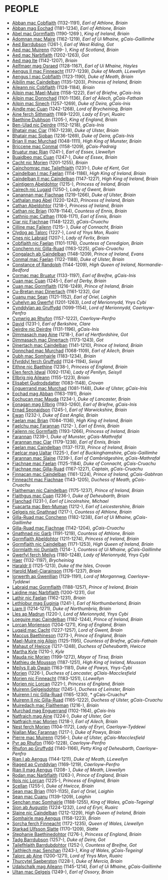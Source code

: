 # PEOPLE

- [Abban mac Cobflaith](p/abban_mac_cobflaith_1132.md) (1132-1191), *Earl of Athlone, Briain*
- [Abban mag Eochad](p/abban_mag_eochad_1181.md) (1181-1234), *Earl of Athlone, Briain*
- [Abel mac Gormflaith](p/abel_mac_gormflaith_1190.md) (1190-1269 ), *King of Ireland, Briain*
- [Adomnan mac Maire](p/adomnan_mac_maire_1162.md) (1162-1219), *Earl of Ui Mhaine, gCais-Gaillimhe*
- [Aed Barrdubson](p/aed_barrdubson_1261.md) (1261-), *Earl of West Riding,  Got*
- [Aed mac Muirenn](p/aed_mac_muirenn_1209.md) (1209- ), *King of Scotland, Briain*
- [Aed mac Narbflaith](p/aed_mac_narbflaith_1202.md) (1202-1263), *Got*
- [Aed mag Ite](p/aed_mag_ite_1142.md) (1142-1207), *Briain*
- [Aelfmaer mag Osraed](p/aelfmaer_mag_osraed_1128.md) (1128-1167), *Earl of Ui Mhaine, Hayles*
- [Aengus II mac Finneacht](p/aengus_ii_mac_finneacht_1177.md) (1177-1239), *Duke of Meath, LLewellyn*
- [Aengus I mac Cobflaith](p/aengus_i_mac_cobflaith_1123.md) (1123-1190)*, Duke of Meath, Briain*
- [Aibilin mac Caindelban](p/aibilin_mac_caindelban_1135.md) (1135-1203), *Princess of Ireland, Briain*
- [Aileann nic Cobflaith](p/aileann_nic_cobflaith_1128.md) (1128-1184)*, Briain*
- [Ailpin mac Mael-Muire](p/ailpin_mac_mael-muire_1158.md) (1158-1222), *Earl of Briefne, gCais-Inis*
- [Ailpin mac Donnchad](p/ailpin_mac_donnchad_1101.md) (1101-1136), *Earl of Ailech, gCais-Fathain*
- [Ailpin mac Sinech](p/ailpin_mac_sinech_1257.md) (1257-1269), *Duke of Deira, gCais-Inis*
- [Aindle mac Cuan](p/aindle_mac_cuan_1242.md) (1242-1268), *Lord of Brycheiniog, Briain*
- [Aine ferch Sithmaith](p/aine_ferch_sithmaith_1169.md) (1169-1220), *Lady of Eryri, Ruairc*
- [Baethine Dubhson](p/baethine_dubhson_1205.md) (1205-), *King of England, Briain*
- [Ben-Ulad nic Deirdre](p/ben-ulad_nic_deirdre_1152.md) (1152-1218), *gCais-Inis*
- [Bhatair mac Ciar](p/bhatair_mac_ciar_1167.md) (1167-1239), *Duke of Ulster, Briain*
- [Bhatair mac Sioban](p/bhatair_mac_sioban_1236.md) (1236-1269), *Duke of Deira, gCais-Inis*
- [Brian II mac Murchad](p/brian_ii_mac_murchad_1048.md) (1048-1111), *High King of Munster, Briain*
- [Briccene mac Conmal](p/briccene_mac_conmal_1158.md) (1158-1209)*, gCais-Padraig*
- [Bruatur mac Rian](p/bruatur_mac_rian_1241.md) (1241-), *Earl of Essex, Llewellyn*
- [Buaidbeo mac Cuan](p/buaidbeo_mac_cuan_1247.md) (1247-), *Duke of Essex, Briain*
- [Cacht nic Morien](p/cacht_nic_morien_1201.md) (1201-1255), *Briain*
- [Cainchomrac mac Tailefhlaith](p/cainchomrac_tailefhlaith_1231.md) (1231-), *Duke of Kent, Got*
- [Caindelban I mac Faelan](p/caindelban_i_mac_faelan_1114.md) (1114-1186), *High King of Ireland, Briain*
- [Caindelban II mac Caindelban](p/caindelban_ii_mac_caindelban_1147.md) (1147-1227), *High King of Ireland, Briain*
- [Caintigern Abeldohtor](p/caintigern_abeldohtor_1215.md) (1215-), *Princess of Ireland, Briain*
- [Cairech nic Lugaid](p/cairech_nic_lugaid_1250.md) (1250-), *Lady of Gwent, Briain*
- [Canannan mac Fiachnae](p/canannan_mac_fiachnae_1219.md) (1219-1266), *Duke of Ulster, Briain*
- [Cathalan mag Abel](p/cathalan_mag_abel_1220.md) (1220-1242), *Princess of Ireland, Briain*
- [Cathan Abeldohtor](p/cathan_abeldohtor_1218.md) (1218-), *Princess of Ireland, Briain*
- [Cathan nic Brian](p/cathan_nic_brian_1078.md) (1078-1144), *Countess of Ennis, Briain*
- [Cathnio mac Cathan](p/cathnio_mac_cathan_1108.md) (1108-1171), *Earl of Ennis, Briain*
- [Ciar nic Fiachnae](p/ciar_nic_fiachnae_1148.md) (1148-1222)*, gCais-Cruachu*
- [Cilline mac Failenn](p/cilline_mac_failenn_1215.md) (1215- ), *Duke of Connacht, Briain*
- [Clydog ap Talorc](p/clydog_ap_talorc_1227.md) (1227-), *Lord of Ynys Mon, Ruairc*
- [Cnes nic Labraid](p/cnes_nic_labraid_1207.md) (1207-), *Lady of Ferlix, Briain*
- [Cobflaith nic Faelan](p/cobflaith_nic_faelan_1101.md) (1101-1176), *Countess of Ceredigion, Briain*
- [Conchenn nic Gilla-Ruad](p/conchenn_nic_gilla-ruad_1163.md) (1163-1225), *gCais-Cruachu*
- [Congalach ab Caindelban](p/congalach_ab_caindelban_1148.md) (1148-1209), *Prince of Ireland, Evans*
- [Conmal mac Faelan](p/conmal_mac_faelan_1122.md) (1122-1188), *Duke of Ulster, Briain*
- [Constance of Randolph](p/constance_randolph_1144.md) (1144-1209), *High Queen of Ireland, Normandie-Bedford*
- [Cormac mac Bruatur](p/cormac_mac_bruatur_1133.md) (1133-1197), *Earl of Breifne, gCais-Inis*
- [Cuan mac Cuan](p/cuan_mac_cuan_1245.md) (1245-), *Earl of Derby, Briain*
- [Cuan mac Gormflaith](p/cuan_mac_gormflaith_1216.md) (1216-1249), *Prince of Ireland, Briain*
- [Cu-Bretan mac Dinertach](p/cu-bretan_mac_dinertach_1161.md) (1161-1232), *Got*
- [Cuanu mac Sean](p/cuanu_mac_sean_1121.md) (1121-1152), *Earl of Oriel, Laighin*
- [Cuhelyn ap Gwerfyl](p/cuhelyn_ap_gwerfyl_1201.md) (1201-1263), *Lord of Merionnydd, Ynys Cybi*
- [Cynddylan ap Gruffydd](p/cynddylan_ap_gruffydd_1099.md) (1099-1154), *Lord of Merionnydd, Caerloyw-Penfro*
- [Cynwrig ap Rhufon](p/cynwrig_ap_rhufon_1157.md) (1157-1222), *Caerloyw-Penfro*
- [David](p/david_1231.md) (1231-), *Earl of Berkshire, Clare*
- [Deirdre nic Deirdre](p/deirdre_nic_deirdre_1131.md) (1131-1196), *gCais-Inis*
- [Dimmasach mag Aine](p/dimmasach_mag_aine_1218.md) (1218-), *Earl of Hertfordshire, Got*
- [Dimmasach mac Dinertach](p/dimmasach_mac_dinertach_1173.md) (1173-1243), *Got*
- [Dinertach mac Caindelban](p/dinertach_mac_caindelban_1141.md) (1141-1210)*, Prince of Ireland, Briain*
- [Donnchad mac Murchad](p/donnchad_mac_murchad_1068.md) (1068-1109), *Earl of Ailech, Briain*
- [Dubh mac Somhairle](p/dubh_mac_somhairle_1183.md) (1183-1234), *Briain*
- [Efyrddyl ferch Gruffydd](p/efyrddyl_ferch_gruffydd_1124.md) (1124-1194), *Seisyll*
- [Eithne nic Baethine](p/eithne_nic_baethine_1238.md) (1238-), *Princess of England, Briain*
- [Elen ferch Idwal](p/elen_ferch_idwal_1092.md) (1092-1174), *Lady of Penllyn, Seisyll*
- [Ellbrig nig Aileann](p/ellbrig_nig_aileann_1155.md) (1155-1223), *Briain*
- [Elisabet Gudrodsdatter](p/elisabet_gudrodsdatter_1083.md) (1083-1148), *Crovan*
- [Enguerrand mac Murchad](p/enguerrand_mac_murchad_1081.md) (1081-1148), *Duke of Ulster, gCais-Inis*
- [Eochad mag Abban](p/eochad_mag_abban_1163.md) (1163-1191), *Briain*
- [Eochucan mac Mauda](p/eochucan_mac_mauda_1234.md) (1234-), *Duke of Lancaster, Briain*
- [Eonagan mag Ellbrig](p/eonagan_mag_ellbrig_1193.md) (1193-1260), *Earl of Briefne, gCais-Inis*
- [Ernad Seonaidson](p/ernad_seonaidson_1245.md) (1245-), *Earl of Warwickshire, Briain*
- [Ewan](p/ewan_1232.md) (1232-), *Duke of East Anglia, Briain*
- [Faelan mac Brian](p/faelan_mac_brian_1084.md) (1084-1136), *High King of Ireland, Briain*
- [Faelchu mac Farannan](p/faelchu_mac_farannan_1212.md) (1212- ), *Earl of Ennis, Briain*
- [Failenn nic Gormflaith](p/failenn_nic_gormflaith_1193.md) (1193-1266), *Princess of Ireland, Briain*
- [Farannan](p/farannan_1239.md) (1239-), *Duke of Munster, gCais-Mathrafal*
- [Farannan mac Ciar](p/farannan_mac_ciar_1179.md) (1179-1238), *Earl of Ennis, Briain*
- [Faelan mac Caindelban](p/faelan_mac_caindelban_1137.md) (1137-1173), *Prince of Ireland, Briain*
- [Faelcar mag Ualtar](p/faelcar_mag_ualtar_1225.md) (1225-), *Earl of Buckinghamshire, gCais-Gaillimhe*
- [Farannan mac Slaine](p/farannan_mac_slaine_1239.md) (1239-), *Earl of Cambridgeshire, gCais-Mathrafal*
- [Fiachnae mac Faelan](p/fiachnae_mac_faelan_1125.md) (1125-1184), *Duke of Connacht, gCais-Cruachu*
- [Fiachnae mac Gilla-Ruad](p/fiachnae_mac_gilla-ruad_1167.md) (1167-1227), *Captain, gCais-Cruachu*
- [Finnacan mac Caindelban](p/finnacan_mac_caindelban_1161.md) (1161-1224)*, Prince of Ireland, gCais-Gabhran*
- [Finneacht mac Fiachnae](p/finneacht_mac_fiachnae_1143.md) (1143-1205)*, Duchess of Meath, gCais-Cruachu*
- [Flaitheman nic Caindelban](p/flaitheman_nic_caindelban_1175.md) (1175-1237)*, Prince of Ireland, Briain*
- [Flaithgus mac Cuan](p/flaithgus_mac_cuan_1236.md) (1236-), *Duke of Deheubarth, Briain*
- [Flanchad](p/flanchad_1231.md) (1231-), *Earl of Lincolnshire,  Michael*
- [Fuacarta mac Ben-Muman](p/fuacarta_mac_ben-muman_1212.md) (1212-), *Earl of Leicestershire, Briain*
- [Gelgeis nic Gnathnad](p/gelgeis_nic_gnathnad_1217.md) (1217-), *Countess of Athlone, Briain*
- [Gilla-Ruad mac Conchenn](p/gilla-ruad_mac_conchenn_1182.md) (1182-1238), *Earl of Ui Mhaine, gCais-Gaillimhe*
- [Gilla-Ruad mac Fiachnae](p/gilla-ruad_mac_fiachnae_1142.md) (1142-1204)*, gCais-Cruachu*
- [Gnathnad nic Garb](p/gnathnad_nic_garb_1191.md) (1191-1219), *Countess of Athlone, Briain*
- [Gormflaith Abeldohtor](p/gormflaith_abeldohtor_1211.md) (1211-1274), *Princess of Ireland, Briain*
- [Gormflaith nic Caindelban](p/gormflaith_nic_caindelban_1171.md) (1171-1253), *High Queen of Ireland, Briain*
- [Gormlaith nic Dunlaith](p/gormlaith_nic_dunlaith_1214.md) (1214- ), *Countess of Ui Mhaine, gCais-Gaillimhe*
- [Gwerfyl ferch Meilys](p/gwerfyl_ferch_meilys_1180.md) (1180-1248), *Lady of Merionnydd, Ynys Cybi*
- [Haer](p/haer_1132.md) (1132-1197), *Brycheiniog*
- [Haraldr II](p/haraldr_ii_1125.md) (1125-1213), *Duke of the Isles, Crovan*
- [Harold Mael-Ciarainson](p/harald_mael-ciarainson_1176.md) (1176-1237), *Briain*
- [Iorwerth ap Gwenllian](p/iorwerth_ap_gwenllian_1129.md) (1129-1191), *Lord of Morgannwg, Caerloyw-Tyddewi*
- [Labraid mac Gormflaith](p/labraid_mac_gormflaith_1188.md) (1188-1257), *Prince of Ireland, Briain*
- [Laidine mac Narbflaith](p/laidine_mac_narbflaith_1200.md) (1200-1231), *Got*
- [Lathir nic Faelan](p/lathir_nic_faelan_1162.md) (1162-1231), *Briain*
- [Lethlobur mag Euginia](p/lethlobur_mag_euginia_1241.md) (1241-), *Earl of Northumberland, Briain*
- [Liam II](p/liam_ii_1214.md) (1214-1271), *Duke of Northumbria, Briain*
- [Lles ap Madrun](p/lles_ap_madrun_1220.md) (1220-), *Lord of Merionnydd, Ynys Cybi*
- [Loeguire mac Caindelban](p/loeguire_mac_caindelban_1182.md) (1182-1244), *Prince of Ireland, Briain*
- [Lorcan Morienson](p/lorcan_morienson_1204.md) (1204-1271), *King of England, Briain*
- [Lugaid mac Cacht](p/lugaid_mac_cacht_1227.md) (1227-1257), *Lord of Gwent, Briain*
- [Maccus Baethineson](p/maccus_baethineson_1273.md) (1273-), *Prince of England, Briain*
- [Mael-Muire nig Ailpin](p/mael-muire_nig_ailpin_1125.md) (1125-1195)*, Countess of Briefne, gCais-Fathain*
- [Mahaut of Hwicce](p/mahaut_of_hwicce_1217.md) (1217-1248), *Duchess of Deheubarth, Hwicce*
- [Martha Kyle](p/martha_kyle_1210.md) (1210-), *Kyle*
- [Mauda nic Morien](p/mauda_nic_morien_1199.md) (1199-1272), *Mayor of Tirsa, Briain*
- [Mathieu de Mousson](p/mathieu_de_mousson_1187.md) (1187-1251), *High King of Ireland, Mousson*
- [Meilys II ab Owain](p/meilys_ii_ab_owain_1163.md) (1163-1181), *Duke of Powys, Ynys-Cybi*
- [Morien](p/morien_1226.md) (1226-), *Duchess of Lancaster, gClais-Macclesfield*
- [Morien nic Finneacht](p/morien_nic_finneacht_1183.md) (1183-1251), *LLewellyn*
- [Morien nic Lorcan](p/morien_nic_lorcan_1221.md) (1221-), *Princess of England, Briain*
- [Muirenn Gelgeisdohtor](p/muirenn_gelgeisdohtor_1245.md) (1245-), *Duchess of Leinster, Briain*
- [Muirenn I nic Gilla-Ruad](p/muirenn_i_nic_gilla-ruad_1165.md) (1165-1230), * gCais-Cruachu*
- [Muirenn II nic Gilla-Ruad](p/muirenn_ii_nic_gilla-ruad_1165.md) (1165-1222), *Duchess of Ulster, gCais-Cruachu*
- [Muiredach mac Flaitheman](p/muiredach_macflaitheman_1216.md) (1216-), *Briain*
- [Murchad mag Enguerrand](p/murchad_mag_enguerrand_1102.md) (1102-1164), *gCais-Inis*
- [Natfraich mag Aine](p/natfraich_mag_aine_1224.md) (1224-), *Duke of Ulster, Got*
- [Natfraich mac Morien](p/natfraich_mac_morien_1218.md) (1218-), *Earl of Ailech, Briain*
- [Nest ferch Morien](p/nest_ferch_morien_1104.md) (1104-1172), *Lady of Eryri, Caerloyw-Tyddewi*
- [Niallan Mac Farannan](p/niallan_mac_farannan_1217.md) (1217-), *Duke of Powys, Briain*
- [Pierre mac Muirenn](p/pierre_mac_muirenn_1256.md) (1256-), *Duke of Ulster, gCais-Macclesfield*
- [Pyr ap Rhufon](p/pyr_ap_rhufon_1160.md) (1160-1228), *Caerloyw-Penfro*
- [Rhufon ap Gruffydd](p/rhufon_ap_gruffydd_1140.md) (1140-1166), *Petty King of Deheubarth, Caerloyw-Penfro*
- [Rian I ab Aengus](p/rian_i_ab_aengus_1144.md) (1144-1211), *Duke of Meath, LLewellyn*
- [Riaged ap Cynddylan](p/riaged_ap_cynddylan_1169.md) (1169-1219), *Caerloyw-Penfro*
- [Rian II mag Aengus](p/rian_ii_mag_aengus_1208.md) (1208- ), *Duke of Meath, Llewellyn*
- [Rodan mac Narbflaith](p/rodan_mac_narbflaith_1263.md) (1263-), *Prince of England, Briain*
- [Rois nic Lorcan](p/rois_nic_lorcan_1225.md) (1225-), *Princess of England, Briain*
- [Scellan](p/scellan_1255.md) (1255-), *Duke of Hwicce, Briain*
- [Sean mac Brian](p/sean_mac_brian_1101.md) (1101-1135), *Earl of Oriel, Laighin*
- [Sean mac Cuanu](p/sean_mac_cuanu_1139.md) (1139-1209), *Laighin*
- [Senchan mac Somhairle](p/senchan_mac_somhairle_1188.md) (1188-1255), *King of Wales, gCais-Tegeingl*
- [Sion ab Augustin](p/sion_ab_augustin_1224.md) (1224-1232), *Lord of Eryri, Ruairc*
- [Slaine nic Caindelban](p/slaine_nic_caindelban_1212.md) (1212-1229), *High Queen of Ireland, Briain*
- [Somhairle mag Aengus](p/somhairle_mag_aengus_1158.md) (1158-1223), *Briain*
- [Sorcha ferch Finneacht](p/sorcha_ferch_finneacht_1172.md) (1172-1235), *Queen of Wales, Llewellyn*
- [Starkad Ulfsson Slatte](p/starkad_ulfsson_1170.md) (1170-1209), *Slatte*
- [Stephanie Baethinedohtor](p/stephanie_baethinedohtor_1276.md) (1276-), *Princess of England, Briain*
- [Tadg Barrdubson](p/tadg_barrdubson_1257.md) (1257-), *Duke of Deira, Got*
- [Tailefhlaith Barrdubdohtor](p/tailefhlaith_barrdubdohtor_1252.md) (1252-), *Countess of Breifne,  Got*
- [Taithlech mac Senchan](p/taithlech_mac_senchan_1243.md) (1243-), *King of Wales, gCais-Tegeingl*
- [Talorc ab Aine](p/talorc_ab_aine_1200.md) (1200-1271), *Lord of Ynys Mon, Ruairc*
- [Thurcytel Saeberston](p/thurcytel_saebertson_1228.md) (1228-), *Duke of Mercia, Briain*
- [Udalschalk mag Aileann](p/udalschalk_mag_aileann_1145.md) (1145-1214)*, Earl of Ui Mhaine, gCais-Gaillimhe*
- [Ultan mac Gelgeis](p/ultan_mac_gelgeis_1249.md) (1249-), *Earl of Ossory, Briain*